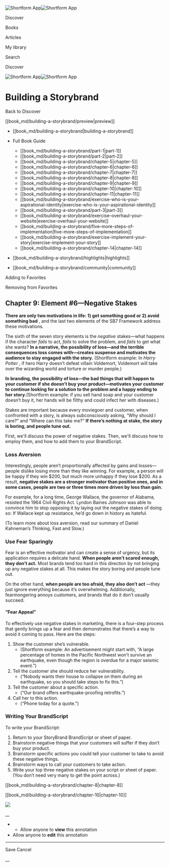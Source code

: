 ![Shortform App](/img/logo.36a2399e.svg)![Shortform App](/img/logo-dark.70c1b072.svg)

Discover

Books

Articles

My library

Search

Discover

![Shortform App](/img/logo.36a2399e.svg)![Shortform App](/img/logo-dark.70c1b072.svg)

# Building a Storybrand

Back to Discover

[[book_md/building-a-storybrand/preview|preview]]

  * [[book_md/building-a-storybrand|building-a-storybrand]]
  * Full Book Guide

    * [[book_md/building-a-storybrand/part-1|part-1]]
    * [[book_md/building-a-storybrand/part-2|part-2]]
    * [[book_md/building-a-storybrand/chapter-5|chapter-5]]
    * [[book_md/building-a-storybrand/chapter-6|chapter-6]]
    * [[book_md/building-a-storybrand/chapter-7|chapter-7]]
    * [[book_md/building-a-storybrand/chapter-8|chapter-8]]
    * [[book_md/building-a-storybrand/chapter-9|chapter-9]]
    * [[book_md/building-a-storybrand/chapter-10|chapter-10]]
    * [[book_md/building-a-storybrand/chapter-11|chapter-11]]
    * [[book_md/building-a-storybrand/exercise-who-is-your-aspirational-identity|exercise-who-is-your-aspirational-identity]]
    * [[book_md/building-a-storybrand/part-3|part-3]]
    * [[book_md/building-a-storybrand/exercise-overhaul-your-website|exercise-overhaul-your-website]]
    * [[book_md/building-a-storybrand/five-more-steps-of-implementation|five-more-steps-of-implementation]]
    * [[book_md/building-a-storybrand/exercise-implement-your-story|exercise-implement-your-story]]
    * [[book_md/building-a-storybrand/chapter-14|chapter-14]]
  * [[book_md/building-a-storybrand/highlights|highlights]]
  * [[book_md/building-a-storybrand/community|community]]



Adding to Favorites 

Removing from Favorites 

## Chapter 9: Element #6—Negative Stakes

**There are only two motivations in life: 1) get something good or 2) avoid something bad** , and the last two elements of the SB7 Framework address these motivations.

The sixth of the seven story elements is the _negative_ stakes—what happens if the character _fails_ to act, _fails_ to solve the problem, and _fails_ to get what she wants? **In a narrative, the possibility of loss—and the terrible consequences loss comes with—creates suspense and motivates the audience to stay engaged with the story.** (Shortform example: In _Harry Potter_ , if hero Harry doesn’t defeat villain Voldemort, Voldemort will take over the wizarding world and torture or murder people.)

**In branding, the possibility of loss—the bad things that will happen to your customer if she doesn’t buy your product—motivates your customer to continue looking for a solution to the problem and a happy ending to her story.**(Shortform example: if you sell hand soap and your customer doesn’t buy it, her hands will be filthy and could infect her with diseases.)

Stakes are important because every moviegoer and customer, when confronted with a story, is always subconsciously asking, “Why should I care?” and “Where can this take me?” **If there’s nothing at stake, the story is boring, and people tune out.**

First, we'll discuss the power of negative stakes. Then, we'll discuss how to employ them, and how to add them to your BrandScript.

### Loss Aversion

Interestingly, people aren’t proportionally affected by gains and losses—people dislike losing more than they like winning. For example, a person will be happy if they win $200, but much more unhappy if they lose $200. As a result, **negative stakes are a stronger motivator than positive ones, and in some cases, people are two or three times more driven by loss than gain.**

For example, for a long time, George Wallace, the governor of Alabama, resisted the 1964 Civil Rights Act. Lyndon Baines Johnson was able to convince him to stop opposing it by laying out the negative stakes of doing so: If Wallace kept up resistance, he’d go down in history as hateful.

(To learn more about loss aversion, read our summary of Daniel Kahneman’s Thinking, Fast and Slow.)

### Use Fear Sparingly

Fear is an effective motivator and can create a sense of urgency, but its application requires a delicate hand. **When people aren’t scared enough, they don’t act.** Most brands tend too hard in this direction by not bringing up any negative stakes at all. This makes the story boring and people tune out.

On the other hand, **when people are too afraid, they also don’t act** —they just ignore everything because it’s overwhelming. Additionally, fearmongering annoys customers, and brands that do it don’t usually succeed.

#### “Fear Appeal”

To effectively use negative stakes in marketing, there is a four-step process that gently brings up a fear and then demonstrates that there’s a way to avoid it coming to pass. Here are the steps:

  1. Show the customer she’s vulnerable.
     * (Shortform example: An advertisement might start with, “A large percentage of homes in the Pacific Northwest won’t survive an earthquake, even though the region is overdue for a major seismic event.”)
  2. Tell the customer she should reduce her vulnerability.
     * (“Nobody wants their house to collapse on them during an earthquake, so you should take steps to fix this.”)
  3. Tell the customer about a specific action.
     * (“Our brand offers earthquake-proofing retrofits.”)
  4. Call her to this action.
     * (“Phone today for a quote.”)



### Writing Your BrandScript

To write your BrandScript:

  1. Return to your StoryBrand BrandScript or sheet of paper.
  2. Brainstorm negative things that your customers will suffer if they don’t buy your product.
  3. Brainstorm specific actions you could tell your customer to take to avoid these negative things.
  4. Brainstorm ways to call your customers to take action.
  5. Write your top three negative stakes on your script or sheet of paper. (You don’t need very many to get the point across.)



[[book_md/building-a-storybrand/chapter-8|chapter-8]]

[[book_md/building-a-storybrand/chapter-10|chapter-10]]

![](https://bat.bing.com/action/0?ti=56018282&Ver=2&mid=48152b2b-a8eb-4bcc-be98-c72e7391abd1&sid=49fff5b0636c11eeb9c611038afc8668&vid=4a005010636c11ee80c703d4c4a7acd5&vids=0&msclkid=N&pi=0&lg=en-US&sw=800&sh=600&sc=24&nwd=1&tl=Shortform%20%7C%20Book&p=https%3A%2F%2Fwww.shortform.com%2Fapp%2Fbook%2Fbuilding-a-storybrand%2Fchapter-9&r=&lt=351&evt=pageLoad&sv=1&rn=260376)

__

  *   * Allow anyone to **view** this annotation
  * Allow anyone to **edit** this annotation



* * *

Save Cancel

__




